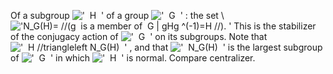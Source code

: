 Of a subgroup !['  H  '](../dictionary/equation_images/20224.2..png) of
a group !['  G  '](../dictionary/equation_images/20224.3..png) : the set
\\
!['N\_G(H)= //(g  is a member of  G | gHg \^(-1)=H //). '](../dictionary/equation_images/20224.1..png)
This is the stabilizer of the conjugacy action of
!['  G  '](../dictionary/equation_images/20224.4..png) on its subgroups.
Note that
!['  H //triangleleft N\_G(H)  '](../dictionary/equation_images/20224.5..png)
, and that !['  N\_G(H)  '](../dictionary/equation_images/20224.6..png)
is the largest subgroup of
!['  G  '](../dictionary/equation_images/20224.7..png) in which
!['  H  '](../dictionary/equation_images/20224.8..png) is normal.
Compare centralizer.
